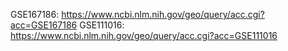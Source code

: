 GSE167186: https://www.ncbi.nlm.nih.gov/geo/query/acc.cgi?acc=GSE167186
GSE111016: https://www.ncbi.nlm.nih.gov/geo/query/acc.cgi?acc=GSE111016

